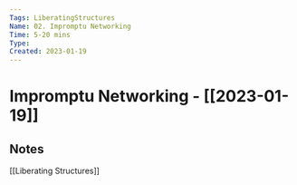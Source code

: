 ```yaml
---
Tags: LiberatingStructures
Name: 02. Impromptu Networking
Time: 5-20 mins
Type: 
Created: 2023-01-19
---
```

# Impromptu Networking - [[2023-01-19]]
## Notes

[[Liberating Structures]]